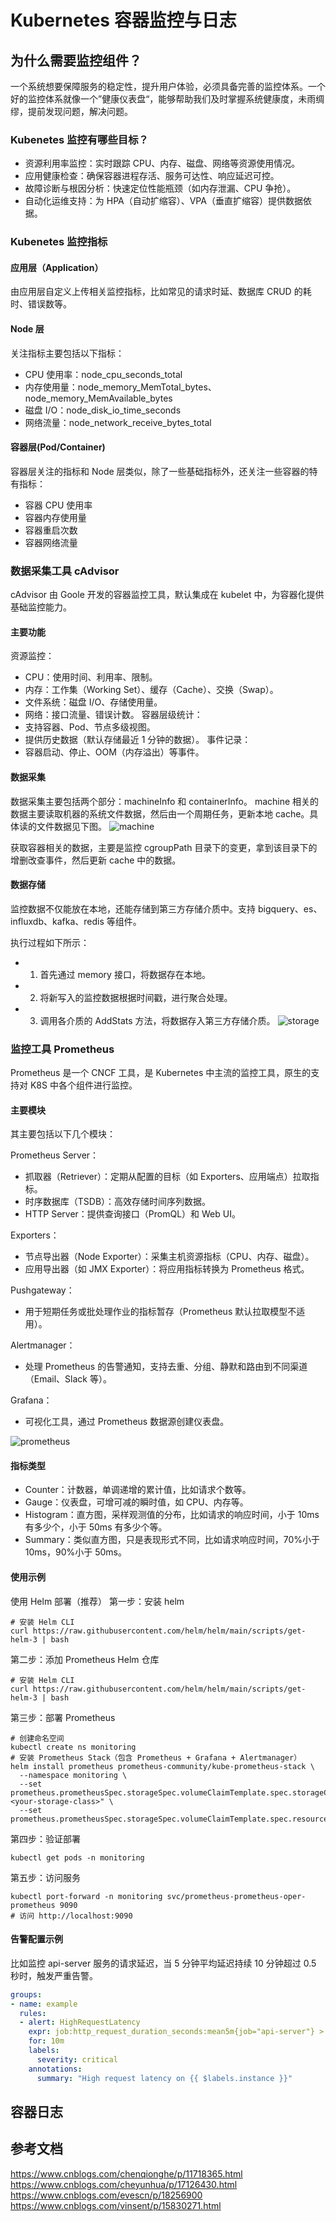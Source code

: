 # Kubernetes 容器监控与日志

## 为什么需要监控组件？
一个系统想要保障服务的稳定性，提升用户体验，必须具备完善的监控体系。一个好的监控体系就像一个”健康仪表盘“，能够帮助我们及时掌握系统健康度，未雨绸缪，提前发现问题，解决问题。

### Kubenetes 监控有哪些目标？
- 资源利用率监控：实时跟踪 CPU、内存、磁盘、网络等资源使用情况。
- 应用健康检查：确保容器进程存活、服务可达性、响应延迟可控。
- 故障诊断与根因分析：快速定位性能瓶颈（如内存泄漏、CPU 争抢）。
- 自动化运维支持：为 HPA（自动扩缩容）、VPA（垂直扩缩容）提供数据依据。

### Kubenetes 监控指标
#### 应用层（Application）
由应用层自定义上传相关监控指标，比如常见的请求时延、数据库 CRUD 的耗时、错误数等。

#### Node 层
关注指标主要包括以下指标：
- CPU 使用率：node_cpu_seconds_total
- 内存使用量：node_memory_MemTotal_bytes、node_memory_MemAvailable_bytes
- 磁盘 I/O：node_disk_io_time_seconds
- 网络流量：node_network_receive_bytes_total

#### 容器层(Pod/Container)
容器层关注的指标和 Node 层类似，除了一些基础指标外，还关注一些容器的特有指标：
- 容器 CPU 使用率
- 容器内存使用量
- 容器重启次数
- 容器网络流量

### 数据采集工具 cAdvisor
cAdvisor 由 Goole 开发的容器监控工具，默认集成在 kubelet 中，为容器化提供基础监控能力。

#### 主要功能
资源监控：
- CPU：使用时间、利用率、限制。
- 内存：工作集（Working Set）、缓存（Cache）、交换（Swap）。
- 文件系统：磁盘 I/O、存储使用量。
- 网络：接口流量、错误计数。
容器层级统计：
- 支持容器、Pod、节点多级视图。
- 提供历史数据（默认存储最近 1 分钟的数据）。
事件记录：
- 容器启动、停止、OOM（内存溢出）等事件。

#### 数据采集
数据采集主要包括两个部分：machineInfo 和 containerInfo。
machine 相关的数据主要读取机器的系统文件数据，然后由一个周期任务，更新本地 cache。具体读的文件数据见下图。
![machine](images/06machine.png)

获取容器相关的数据，主要是监控 cgroupPath 目录下的变更，拿到该目录下的增删改查事件，然后更新 cache 中的数据。
<!-- ![container](images/06container.png) -->

#### 数据存储
监控数据不仅能放在本地，还能存储到第三方存储介质中。支持 bigquery、es、influxdb、kafka、redis 等组件。

执行过程如下所示：
- 1. 首先通过 memory 接口，将数据存在本地。
- 2. 将新写入的监控数据根据时间戳，进行聚合处理。
- 3. 调用各介质的 AddStats 方法，将数据存入第三方存储介质。
![storage](images/06storage.png)

### 监控工具 Prometheus
Prometheus 是一个 CNCF 工具，是 Kubernetes 中主流的监控工具，原生的支持对 K8S 中各个组件进行监控。

#### 主要模块
其主要包括以下几个模块：

Prometheus Server：
- 抓取器（Retriever）：定期从配置的目标（如 Exporters、应用端点）拉取指标。
- 时序数据库（TSDB）：高效存储时间序列数据。
- HTTP Server：提供查询接口（PromQL）和 Web UI。

Exporters：
- 节点导出器（Node Exporter）：采集主机资源指标（CPU、内存、磁盘）。
- 应用导出器（如 JMX Exporter）：将应用指标转换为 Prometheus 格式。

Pushgateway：
- 用于短期任务或批处理作业的指标暂存（Prometheus 默认拉取模型不适用）。

Alertmanager：
- 处理 Prometheus 的告警通知，支持去重、分组、静默和路由到不同渠道（Email、Slack 等）。

Grafana：
- 可视化工具，通过 Prometheus 数据源创建仪表盘。

![prometheus](images/06prometheus.png)

#### 指标类型
- Counter：计数器，单调递增的累计值，比如请求个数等。
- Gauge：仪表盘，可增可减的瞬时值，如 CPU、内存等。
- Histogram：直方图，采样观测值的分布，比如请求的响应时间，小于 10ms 有多少个，小于 50ms 有多少个等。
- Summary：类似直方图，只是表现形式不同，比如请求响应时间，70%小于 10ms，90%小于 50ms。

#### 使用示例
使用 Helm 部署（推荐）
第一步：安装 helm
```
# 安装 Helm CLI
curl https://raw.githubusercontent.com/helm/helm/main/scripts/get-helm-3 | bash
```

第二步：添加 Prometheus Helm 仓库
```
# 安装 Helm CLI
curl https://raw.githubusercontent.com/helm/helm/main/scripts/get-helm-3 | bash
```

第三步：部署 Prometheus
```
# 创建命名空间
kubectl create ns monitoring
# 安装 Prometheus Stack（包含 Prometheus + Grafana + Alertmanager）
helm install prometheus prometheus-community/kube-prometheus-stack \
  --namespace monitoring \
  --set prometheus.prometheusSpec.storageSpec.volumeClaimTemplate.spec.storageClassName="<your-storage-class>" \
  --set prometheus.prometheusSpec.storageSpec.volumeClaimTemplate.spec.resources.requests.storage="50Gi"
```

第四步：验证部署
```
kubectl get pods -n monitoring
```

第五步：访问服务
```
kubectl port-forward -n monitoring svc/prometheus-prometheus-oper-prometheus 9090
# 访问 http://localhost:9090
```

#### 告警配置示例
比如监控 api-server 服务的请求延迟，当 5 分钟平均延迟持续 10 分钟超过 0.5 秒时，触发严重告警。
```yaml
groups:
- name: example
  rules:
  - alert: HighRequestLatency
    expr: job:http_request_duration_seconds:mean5m{job="api-server"} > 0.5
    for: 10m
    labels:
      severity: critical
    annotations:
      summary: "High request latency on {{ $labels.instance }}"
```
## 容器日志

## 参考文档
https://www.cnblogs.com/chenqionghe/p/11718365.html
https://www.cnblogs.com/cheyunhua/p/17126430.html
https://www.cnblogs.com/evescn/p/18256900
https://www.cnblogs.com/vinsent/p/15830271.html